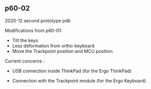 ## p60-02
2020-12 second prototype pdb

Modifications from p60-01:
- Tilt the keys
- Less deformation from ortho-keyboard
- Move the Trackpoint position and MCU position

Current concerns :
- USB connection inside ThinkPad (for the Ergo ThinkPad)

- Connection with the Trackpoint module (for the Ergo Keyboard)
